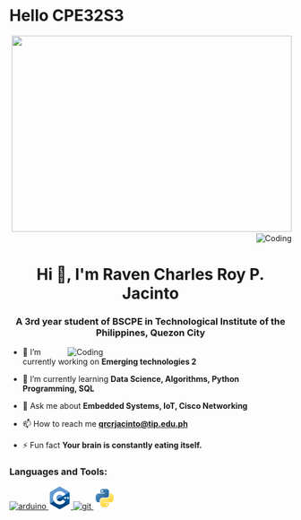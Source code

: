 # Hello CPE32S3 
<div align="right">
  <a href="https://raven-jacinto.io" target="_blank">
    <img width="500" height="350" src="https://media1.tenor.com/m/CzdMW7wnLn8AAAAC/coding.gif">
  </a>
  <img alt="Coding" width="500" height="350" src="https://i.seadn.io/gae/WXxBdMz5M26O5QWkwTINGYTdGvWq3edErejzPRwm2Vgobln0v3GPKsjpvnA-yNTFQDIai6ztKdBuD1NiR92bA9tLBfTmv0aH-XysMAY?auto=format&dpr=1&w=1000">
</div>

<h1 align="center">Hi 👋, I'm Raven Charles Roy P. Jacinto</h1>
<h3 align="center">A 3rd year student of BSCPE in Technological Institute of the Philippines, Quezon City</h3>
<img align="right" alt="Coding" width="400" hegiht="50"
src="https://media3.giphy.com/media/v1.Y2lkPTc5MGI3NjExMDQ4emFia20xamt2YWU3cnhvMG5ydmxudHFiODc3MXh4bG0xOWEwaCZlcD12MV9pbnRlcm5hbF9naWZfYnlfaWQmY3Q9Zw/qgQUggAC3Pfv687qPC/giphy.gif">



- 🔭 I’m currently working on **Emerging technologies 2**

- 🌱 I’m currently learning **Data Science, Algorithms, Python Programming, SQL**

- 💬 Ask me about **Embedded Systems, IoT, Cisco Networking**

- 📫 How to reach me **qrcrjacinto@tip.edu.ph**

- ⚡ Fun fact **Your brain is constantly eating itself.**

<h3 align="left"></h3>
<p align="left">
</p>

<h3 align="left">Languages and Tools:</h3>
<p align="left"> <a href="https://www.arduino.cc/" target="_blank" rel="noreferrer"> <img src="https://cdn.worldvectorlogo.com/logos/arduino-1.svg" alt="arduino" width="40" height="40"/> </a> <a href="https://www.w3schools.com/cpp/" target="_blank" rel="noreferrer"> <img src="https://raw.githubusercontent.com/devicons/devicon/master/icons/cplusplus/cplusplus-original.svg" alt="cplusplus" width="40" height="40"/> </a> <a href="https://git-scm.com/" target="_blank" rel="noreferrer"> <img src="https://www.vectorlogo.zone/logos/git-scm/git-scm-icon.svg" alt="git" width="40" height="40"/> </a> <a href="https://www.python.org" target="_blank" rel="noreferrer"> <img src="https://raw.githubusercontent.com/devicons/devicon/master/icons/python/python-original.svg" alt="python" width="40" height="40"/> </a> </p>
